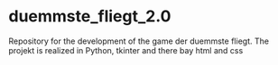 # duemmste_fliegt_2.0
Repository for the development of the game der duemmste fliegt. The projekt is realized in Python, tkinter and there bay html and css
